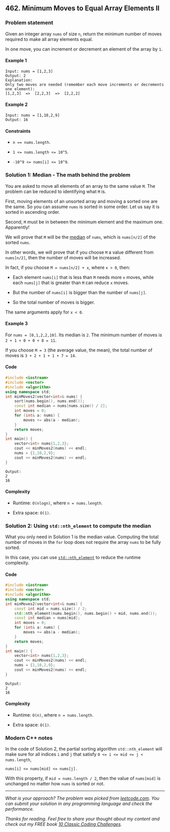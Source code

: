 ## 462. Minimum Moves to Equal Array Elements II


### Problem statement

Given an integer array `nums` of size `n`, return the minimum number of moves required to make all array elements equal.

In one move, you can increment or decrement an element of the array by `1`.

#### Example 1

```plain
Input: nums = [1,2,3]
Output: 2
Explanation:
Only two moves are needed (remember each move increments or decrements one element):
[1,2,3]  =>  [2,2,3]  =>  [2,2,2]
```

#### Example 2

```plain
Input: nums = [1,10,2,9]
Output: 16
```

#### Constraints

* `n == nums.length`.
    
* `1 <= nums.length <= 10^5`.
    
* `-10^9 <= nums[i] <= 10^9`.
    

### Solution 1: Median - The math behind the problem

You are asked to move all elements of an array to the same value `M`. The problem can be reduced to identifying what `M` is.

First, moving elements of an unsorted array and moving a sorted one are the same. So you can assume `nums` is sorted in some order. Let us say it is sorted in ascending order.

Second, `M` must be in between the minimum element and the maximum one. Apparently!

We will prove that `M` will be the [median](https://en.wikipedia.org/wiki/Median) of `nums`, which is `nums[n/2]` of the sorted `nums`.

In other words, we will prove that if you choose `M` a value different from `nums[n/2]`, then the number of moves will be increased.

In fact, if you choose `M = nums[n/2] + x`, where `x > 0`, then:

* Each element `nums[i]` that is less than `M` needs more `x` moves, while each `nums[j]` that is greater than `M` can reduce `x` moves.
    
* But the number of `nums[i]` is bigger than the number of `nums[j]`.
    
* So the total number of moves is bigger.
    

The same arguments apply for `x < 0`.

#### Example 3

For `nums = [0,1,2,2,10]`. Its median is `2`. The minimum number of moves is `2 + 1 + 0 + 0 + 8 = 11`.

If you choose `M = 3` (the average value, the mean), the total number of moves is `3 + 2 + 1 + 1 + 7 = 14`.

#### Code

```cpp
#include <iostream>
#include <vector>
#include <algorithm>
using namespace std;
int minMoves2(vector<int>& nums) {
    sort(nums.begin(), nums.end());
    const int median = nums[nums.size() / 2];
    int moves = 0;
    for (int& a: nums) {
        moves += abs(a - median);
    }
    return moves;
}
int main() {
    vector<int> nums{1,2,3};
    cout << minMoves2(nums) << endl;
    nums = {1,10,2,9};
    cout << minMoves2(nums) << endl;
}
```

```plain
Output:
2
16
```

#### Complexity

* Runtime: `O(nlogn)`, where `n = nums.length`.
    
* Extra space: `O(1)`.
    

### Solution 2: Using `std::nth_element` to compute the median

What you only need in Solution 1 is the median value. Computing the total number of moves in the `for` loop does not require the array `nums` to be fully sorted.

In this case, you can use [`std::nth_element`](https://en.cppreference.com/w/cpp/algorithm/nth_element) to reduce the runtime complexity.

#### Code

```cpp
#include <iostream>
#include <vector>
#include <algorithm>
using namespace std;
int minMoves2(vector<int>& nums) {
    const int mid = nums.size() / 2;    
    std::nth_element(nums.begin(), nums.begin() + mid, nums.end());
    const int median = nums[mid];
    int moves = 0;
    for (int& a: nums) {
        moves += abs(a - median);
    }
    return moves;
}
int main() {
    vector<int> nums{1,2,3};
    cout << minMoves2(nums) << endl;
    nums = {1,10,2,9};
    cout << minMoves2(nums) << endl;
}
```

```plain
Output:
2
16
```

#### Complexity

* Runtime: `O(n)`, where `n = nums.length`.
    
* Extra space: `O(1)`.
    

### Modern C++ notes

In the code of Solution 2, the partial sorting algorithm `std::nth_element` will make sure for all indices `i` and `j` that satisfy `0 <= i <= mid <= j < nums.length`,

```plain
nums[i] <= nums[mid] <= nums[j].
```

With this property, if `mid = nums.length / 2`, then the value of `nums[mid]` is unchanged no matter how `nums` is sorted or not.

---

*What is your approach? The problem was picked from* [*leetcode.com*](https://leetcode.com/problems/minimum-moves-to-equal-array-elements-ii/)*. You can submit your solution in any programming language and check the performance.*

*Thanks for reading. Feel free to share your thought about my content and check out my FREE book* [*10 Classic Coding Challenges*](https://store.nhutnguyen.com/l/10_classic)*.*